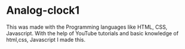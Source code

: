 # Analog-clock1
This was made with the Programming languages like HTML, CSS, Javascript. With the help of YouTube tutorials and basic knowledge of html,css, Javascript I made this.
